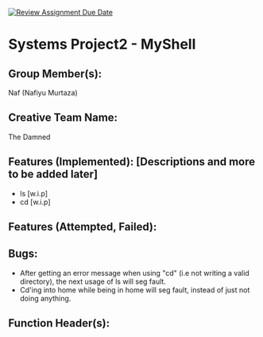 [![Review Assignment Due Date](https://classroom.github.com/assets/deadline-readme-button-22041afd0340ce965d47ae6ef1cefeee28c7c493a6346c4f15d667ab976d596c.svg)](https://classroom.github.com/a/Tfg6waJb)
# Systems Project2 - MyShell
## Group Member(s):
Naf (Nafiyu Murtaza)
## Creative Team Name:
The Damned
## Features (Implemented): [Descriptions and more to be added later]
- ls [w.i.p]
- cd [w.i.p]
## Features (Attempted, Failed):

## Bugs:
- After getting an error message when using "cd" (i.e not writing a valid directory), the next usage of ls will seg fault.
- Cd'ing into home while being in home will seg fault, instead of just not doing anything.
## Function Header(s):
